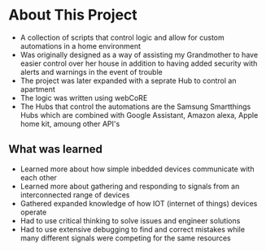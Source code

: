 # About This Project
- A collection of scripts that control logic and allow for custom automations in a home environment
- Was originally designed as a way of assisting my Grandmother to have easier control over her house in addition to having added security with alerts and warnings in the event of trouble
- The project was later expanded with a seprate Hub to control an apartment
- The logic was written using webCoRE
- The Hubs that control the automations are the Samsung Smartthings Hubs which are combined with Google Assistant, Amazon alexa, Apple home kit, amoung other API's

## What was learned
- Learned more about how simple inbedded devices communicate with each other
- Learned more about gathering and responding to signals from an interconnected range of devices
- Gathered expanded knowledge of how IOT (internet of things) devices operate
- Had to use critical thinking to solve issues and engineer solutions
- Had to use extensive debugging to find and correct mistakes while many different signals were competing for the same resources


